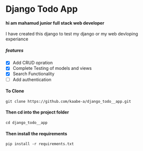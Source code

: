 # Django Todo App
#### hi am mahamud junior full stack web developer

I have created this django to test my django or my web devloping experiance

##### features
- [x] Add CRUD opration
- [x] Complete Testing of models and views
- [x] Search Functionality
- [ ] Add authentication

#### To Clone

```
git clone https://github.com/kaabe-a/django_todo__app.git

```
#### Then cd into the project folder
```
cd django_todo__app
```

#### Then install the requirements
```
pip install -r requirements.txt
```

